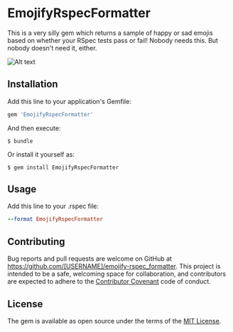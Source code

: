 # EmojifyRspecFormatter

This is a very silly gem which returns a sample of happy or sad emojis based on whether your RSpec tests
pass or fail! Nobody needs this. But nobody doesn't need it, either.

![Alt text](http://d.pr/i/1gacW "Emojify in action")

## Installation

Add this line to your application's Gemfile:

```ruby
gem 'EmojifyRspecFormatter'
```

And then execute:

    $ bundle

Or install it yourself as:

    $ gem install EmojifyRspecFormatter

## Usage

Add this line to your .rspec file:

```ruby
--format EmojifyRspecFormatter
```

## Contributing

Bug reports and pull requests are welcome on GitHub at https://github.com/[USERNAME]/emojify-rspec_formatter. This project is intended to be a safe, welcoming space for collaboration, and contributors are expected to adhere to the [Contributor Covenant](http://contributor-covenant.org) code of conduct.


## License

The gem is available as open source under the terms of the [MIT License](http://opensource.org/licenses/MIT).
